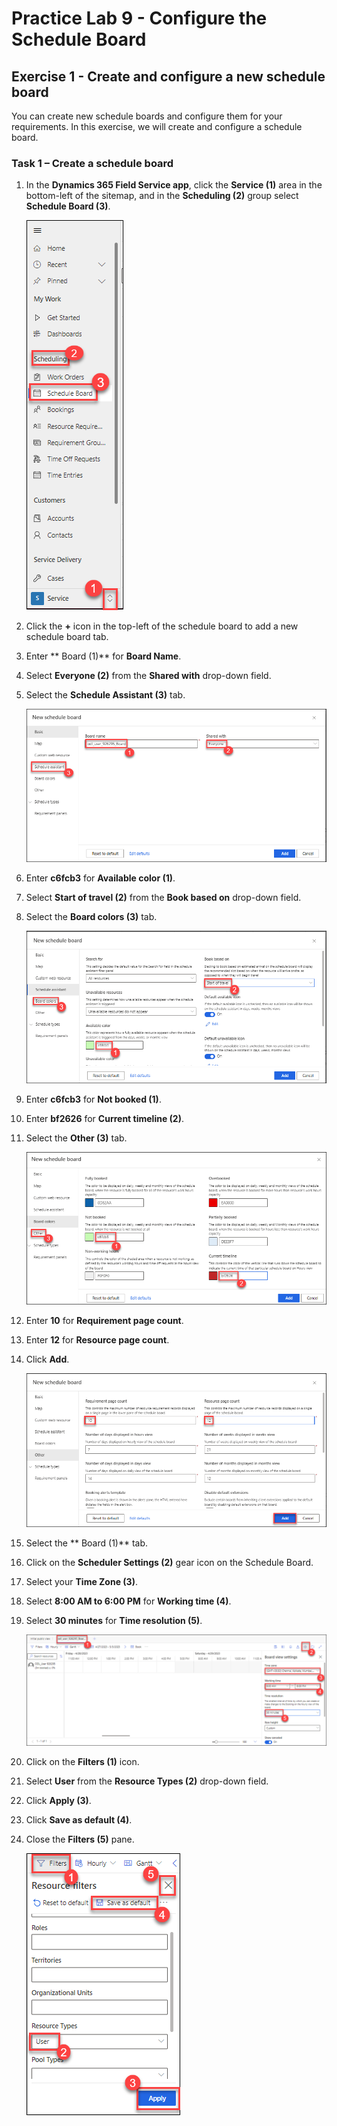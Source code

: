 # Practice Lab 9 - Configure the Schedule Board

## Exercise 1 - Create and configure a new schedule board

You can create new schedule boards and configure them for your requirements. In this exercise, we will create and configure a schedule board.


### Task 1 – Create a schedule board

1. In the **Dynamics 365 Field Service app**, click the **Service (1)** area in the bottom-left of the sitemap, and in the **Scheduling (2)** group select **Schedule Board (3)**.

    ![](../images/Create-a-schedule-board-7.png)

1. Click the **+** icon in the top-left of the schedule board to add a new schedule board tab.

1. Enter ** Board (1)** for **Board Name**.

1. Select **Everyone (2)** from the **Shared with** drop-down field.

1. Select the **Schedule Assistant (3)** tab.

    ![](../images/Create-a-schedule-board-6.png)

1. Enter **c6fcb3** for **Available color (1)**.

1. Select **Start of travel (2)** from the **Book based on** drop-down field.

1. Select the **Board colors (3)** tab.

    ![](../images/Create-a-schedule-board-5.png)

1. Enter **c6fcb3** for **Not booked (1)**.

1. Enter **bf2626** for **Current timeline (2)**.

1. Select the **Other (3)** tab.

    ![](../images/Create-a-schedule-board-4.png)

1. Enter **10** for **Requirement page count**.

1. Enter **12** for **Resource page count**.

1. Click **Add**.

    ![](../images/Create-a-schedule-board-3.png)

1. Select the  ** Board (1)** tab.

1. Click on the **Scheduler Settings (2)** gear icon on the Schedule Board.

1. Select your **Time Zone (3)**.

1. Select **8:00 AM to 6:00 PM** for **Working time (4)**.

1. Select **30 minutes** for **Time resolution (5)**.

    ![](../images/Create-a-schedule-board-2.png)

1. Click on the **Filters (1)** icon.

1. Select **User** from the **Resource Types (2)** drop-down field.

1. Click **Apply (3)**.

1. Click **Save as default (4)**.

1. Close the **Filters (5)** pane.

    ![](../images/Create-a-schedule-board-1.png)
